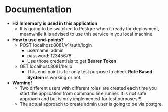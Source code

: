 # Documentation
- **H2 Inmemory is used in this application**
	- It is going to be switched to Postgre when it ready for deployment, meanwhile it is advised to use this service in you local machine.
- **How to use end-points?**
	- POST localhost:8081/v1/auth/login 
		-  username: admin
		- password: 12345678
		- Use those credentials to get **Bearer Token**
	- GET localhost:8081/hello
		- This end-point is for only test purpose to check **Role Based System** is working or not.
- **Warning!**
	- Two different users with different roles are created each time you start the application from command line runner. It is not safe approach and but is only implemented for test purposes!!!
	- The actual approach to create admin user is going to be via postgre.
